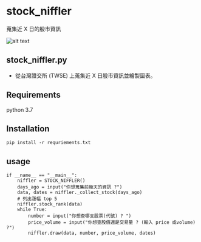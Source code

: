 # stock_niffler
蒐集近 X 日的股市資訊

![alt text](https://sigortagazetesi.com/wp-content/uploads/2021/11/endeks.jpg)

## stock_niffler.py
* 從台灣證交所 (TWSE) 上蒐集近 X 日股市資訊並繪製圖表。

## Requirements
python 3.7

## Installation
`pip install -r requriements.txt`

## usage
```
if __name__ == "__main__":
    niffler = STOCK_NIFFLER()
    days_ago = input("你想蒐集前幾天的資訊 ?")
    data, dates = niffler._collect_stock(days_ago)
    # 列出漲幅 top 5
    niffler.stock_rank(data)
    while True:
        number = input("你想查哪支股票(代號) ? ")
        price_volume = input("你想查股價還是交易量 ? (輸入 price 或volume) ?")
        niffler.draw(data, number, price_volume, dates)
```